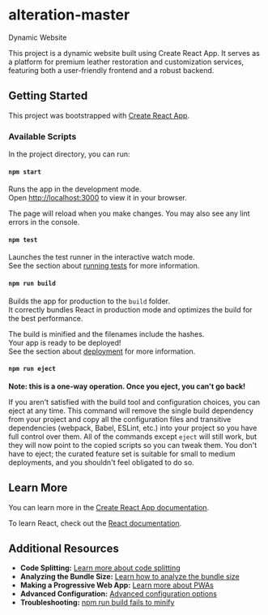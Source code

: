 # alteration-master
Dynamic Website

This project is a dynamic website built using Create React App. It serves as a platform for premium leather restoration and customization services, featuring both a user-friendly frontend and a robust backend.

## Getting Started

This project was bootstrapped with [Create React App](https://github.com/facebook/create-react-app).

### Available Scripts

In the project directory, you can run:

#### `npm start`
Runs the app in the development mode.  
Open [http://localhost:3000](http://localhost:3000) to view it in your browser.

The page will reload when you make changes. You may also see any lint errors in the console.

#### `npm test`
Launches the test runner in the interactive watch mode.  
See the section about [running tests](https://facebook.github.io/create-react-app/docs/running-tests) for more information.

#### `npm run build`
Builds the app for production to the `build` folder.  
It correctly bundles React in production mode and optimizes the build for the best performance.

The build is minified and the filenames include the hashes.  
Your app is ready to be deployed!  
See the section about [deployment](https://facebook.github.io/create-react-app/docs/deployment) for more information.

#### `npm run eject`
**Note: this is a one-way operation. Once you eject, you can't go back!**

If you aren't satisfied with the build tool and configuration choices, you can eject at any time. This command will remove the single build dependency from your project and copy all the configuration files and transitive dependencies (webpack, Babel, ESLint, etc.) into your project so you have full control over them. All of the commands except `eject` will still work, but they will now point to the copied scripts so you can tweak them. You don't have to eject; the curated feature set is suitable for small to medium deployments, and you shouldn't feel obligated to do so.

## Learn More

You can learn more in the [Create React App documentation](https://facebook.github.io/create-react-app/docs/getting-started).

To learn React, check out the [React documentation](https://reactjs.org/).

## Additional Resources

- **Code Splitting:** [Learn more about code splitting](https://facebook.github.io/create-react-app/docs/code-splitting)
- **Analyzing the Bundle Size:** [Learn how to analyze the bundle size](https://facebook.github.io/create-react-app/docs/analyzing-the-bundle-size)
- **Making a Progressive Web App:** [Learn more about PWAs](https://facebook.github.io/create-react-app/docs/making-a-progressive-web-app)
- **Advanced Configuration:** [Advanced configuration options](https://facebook.github.io/create-react-app/docs/advanced-configuration)
- **Troubleshooting:** [npm run build fails to minify](https://facebook.github.io/create-react-app/docs/troubleshooting#npm-run-build-fails-to-minify)
